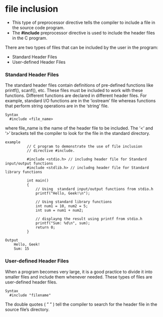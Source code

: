 # file inclusion
- This type of preprocessor directive tells the compiler to include a file in the source code program.
- The **#include** preprocessor directive is used to include the header files in the C program.

There are two types of files that can be included by the user in the program:
- Standard Header Files
- User-defined Header Files

### **Standard Header Files**

The standard header files contain definitions of pre-defined functions like printf(), scanf(), etc. These files must be included to work with these functions. Different functions are declared in different header files.
For example, standard I/O functions are in the ‘iostream’ file whereas functions that perform string operations are in the ‘string’ file. 

```console
Syntax
  #include <file_name>
```
where file_name is the name of the header file to be included. The ‘<‘ and ‘>’ brackets tell the compiler to look for the file in the standard directory.

```
example
          // C program to demonstrate the use of file inclusion
          // directive #include.
      
          #include <stdio.h> // includng header file for Standard input/output functions
          #include <stdlib.h> // includng header file for Standard library functions
          
          int main()
          {
              // Using  standard input/output functions from stdio.h
              printf("Hello, Geek!\n");
          
              // Using standard library functions
              int num1 = 10, num2 = 5;
              int sum = num1 + num2;
          
              // displayng the result using printf from stdio.h
              printf("Sum: %d\n", sum);
              return 0;
          }
```
```
Output
    Hello, Geek!
    Sum: 15

```
### **User-defined Header Files**

When a program becomes very large, it is a good practice to divide it into smaller files and include them whenever needed. These types of files are user-defined header files.

```console
Syntax
  #include "filename"
```
The double quotes ( ” ” ) tell the compiler to search for the header file in the source file’s directory.

